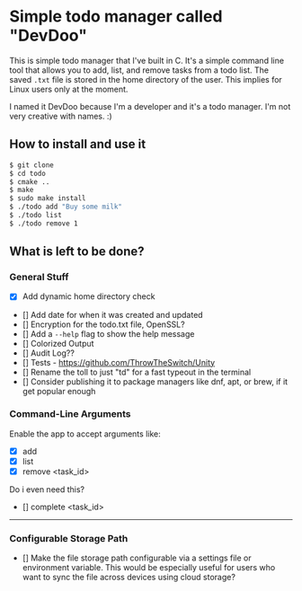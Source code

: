 # Simple todo manager called "DevDoo"

This is simple todo manager that I've built in C. It's a simple command line tool that allows you to add, list, and remove tasks from a todo list.
The saved `.txt` file is stored in the home directory of the user. This implies for Linux users only at the moment.

I named it DevDoo because I'm a developer and it's a todo manager. I'm not very creative with names. :)

## How to install and use it

```bash
$ git clone
$ cd todo
$ cmake ..
$ make
$ sudo make install
$ ./todo add "Buy some milk"
$ ./todo list
$ ./todo remove 1
```

## What is left to be done?

### General Stuff

- [x] Add dynamic home directory check
- [] Add date for when it was created and updated
- [] Encryption for the todo.txt file, OpenSSL?
- [] Add a `--help` flag to show the help message
- [] Colorized Output
- [] Audit Log??
- [] Tests - https://github.com/ThrowTheSwitch/Unity
- [] Rename the toll to just "td" for a fast typeout in the terminal
- [] Consider publishing it to package managers like dnf, apt, or brew, if it get popular enough

### Command-Line Arguments

Enable the app to accept arguments like:

- [x] add <task>
- [x] list
- [x] remove <task_id>

Do i even need this?

- [] complete <task_id>

---

### Configurable Storage Path

- [] Make the file storage path configurable via a settings file or environment variable. This would be especially useful for users who want to sync the file across devices using cloud storage?

```

```
